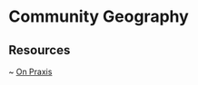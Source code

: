 # Community Geography

## Resources

~ [On Praxis](https://experts.umn.edu/en/publications/mapping-a-path-towards-equity-reflections-on-a-co-creative-commun)
